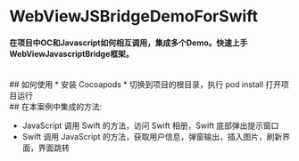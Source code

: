# WebViewJSBridgeDemoForSwift
#### 在项目中OC和Javascript如何相互调用，集成多个Demo。快速上手WebViewJavascriptBridge框架。

<br>
## 如何使用
* 安装 Cocoapods
 *  切换到项目的根目录，执行 pod install
    打开项目运行 
    
<br>
## 在本案例中集成的方法:

  * JavaScript 调用 Swift 的方法，访问 Swift 相册，Swift 底部弹出提示窗口
  * Swift 调用 JavaScript 的方法，获取用户信息，弹窗输出，插入图片，刷新界面，界面跳转

